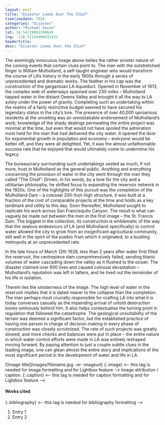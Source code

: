 ```yaml
---
layout: post
title: "Disaster Looms Over The Chief"
timelinedate: 1926
categories: "Disaster"
author: "Michael Savin" 
lat: 34.54729081398645
lng: -118.51194900931432
headertitle: 
desc: "Disaster Looms Over the Chief"
---
```


The seemingly innocuous image above belies the rather sinister nature of the coming events that certain clues point to. The man with the outstretched finger is William Mulholland, a self-taught engineer who would transform the course of LA’s history in the early 1900s through a series of unprecedented and dramatic works. The feather in his cap was the construction of the gargantuan LA Aqueduct. Opened in November of 1913, the complex web of waterways spanned over 230 miles – Mulholland tapped water in the distant Owens Valley and brought it all the way to LA solely under the power of gravity. Completing such an undertaking within the realms of a fairly restrictive budget seemed to have secured his legendary status in the city’s lore. The presence of over 40,000 uproarious residents at the unveiling was an unmistakable endorsement of Mulholland’s work; knowledge of the shady dealings permeating the entire project was minimal at the time, but even that would not have spoiled the admiration most held for the man that had delivered the city water. It opened the door for exponential growth in population and economy – everyone would be better off, and they were all delighted. Yet, it was the almost unfathomable success rate that he enjoyed that would ultimately come to undermine his legacy.


The bureaucracy surrounding such undertakings vested as much, if not more, trust in Mulholland as the general public. Anything and everything concerning the provision of water in the city went through the man they called “The Chief”. Driven, in his words, by a love for the city and a utilitarian philosophy, he shifted focus to expanding the reservoir network in the 1920s. One of the highlights of this pursuit was the completion of the Mulholland Dam – a colossal 200-foot-high structure, it was built at a fraction of the cost of comparable projects at the time and holds as a key landmark and utility to this day. Soon thereafter, Mulholland sought to replicate his work across San Francisquito Canyon. The result is what can vaguely be made out between the men in the first image – the St. Francis Dam. The biggest in the collection, its construction is emblematic of the way that the zealous endeavours of LA (and Mulholland specifically) to control water allowed the city to grow from an insignificant agricultural community, still well in the spirit of the pueblo from which it originated, to a bustling metropolis at an unprecedented rate.


In the late hours of March 12th 1928, less than 2 years after water first filled the reservoir, the centrepiece dam comprehensively failed, sending titanic volumes of water cascading down the valley as it flushed to the ocean. The disaster claimed over 600 lives and caused colossal devastation – Mulholland’s reputation was left in tatters, and he lived out the remainder of his life in isolation.


Therein lies the sinisterness of the image. The high level of water in the reservoir implies that it is dated nearer to the collapse than the completion. The man perhaps most crucially responsible for crafting LA into what it is today converses casually as the impending arrival of untold destruction looms ominously behind him. It also helps contextualise the turning point in regulation that followed the catastrophe. The geological unsuitability of the terrain was deemed a significant factor, but the established practice of having one person in charge of decision making in every phase of construction was closely scrutinised. The rate of such projects was greatly slowed, and more checks and balances were put in place – the entire nature in which water control efforts were made in LA was entirely reshaped moving forward. By paying attention to just a couple subtle clues in the leading image, one can glean almost the entire story and implications of the most significant period in the development of water and life in LA.


![Image title](images/filename.jpg -or- imageurl)
   {:.image} <-- this tag is needed for image formatting and for Lightbox feature -->
Image attribution / caption.
   {:.caption} <-- this tag is needed for caption formatting and for Lightbox feature -->


#### Works cited


{:.bibliography} <-- this tag is needed for bibliography formatting -->
1. Entry 1
2. Entry 2
